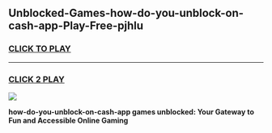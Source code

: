 
## Unblocked-Games-how-do-you-unblock-on-cash-app-Play-Free-pjhlu
<h3>
<a href="https://premium76.site?title=how-do-you-unblock-on-cash-app&ref=18A1">CLICK TO PLAY</a></h3>
<hr>

<h3>
<a href="https://premium76.site?title=how-do-you-unblock-on-cash-app&ref=18A1">CLICK 2 PLAY</a>
  
</h3>

<a href="https://premium76.site?title=how-do-you-unblock-on-cash-app&ref=18A1"><img src="https://clearcache.store/games.png"></a>


**how-do-you-unblock-on-cash-app games unblocked: Your Gateway to Fun and Accessible Online Gaming**

